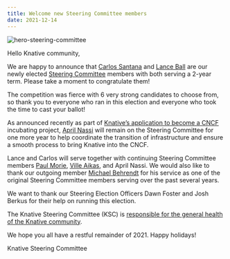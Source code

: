 ```yaml
---
title: Welcome new Steering Committee members
date: 2021-12-14
---
```


![hero-steering-committee](/blog/images/steering-2021.png)

Hello Knative community,

We are happy to announce that [Carlos Santana](https://twitter.com/csantanapr) and [Lance Ball](https://github.com/lance) are our newly elected [Steering Committee](https://github.com/knative/community/blob/main/STEERING-COMMITTEE.md) members with both serving a 2-year term. Please take a moment to congratulate them!

The competition was fierce with 6 very strong candidates to choose from, so thank you to everyone who ran in this election and everyone who took the time to cast your ballot!

As announced recently as part of [Knative’s application to become a CNCF](https://knative.dev/blog/steering/knative-cncf-donation/) incubating project, [April Nassi](https://twitter.com/thisisnotapril) will remain on the Steering Committee for one more year to help coordinate the transition of infrastructure and ensure a smooth process to bring Knative into the CNCF.

Lance and Carlos will serve together with continuing Steering Committee members [Paul Morie](https://twitter.com/cheddarmint), [Ville Aikas](https://twitter.com/AikasVille), and April Nassi. We would also like to thank our outgoing member [Michael Behrendt](https://twitter.com/michael_beh) for his service as one of the original Steering Committee members serving over the past several years.

We want to thank our Steering Election Officers Dawn Foster and Josh Berkus for their help on running this election.

The Knative Steering Committee (KSC) is
[responsible for the general health of the Knative community](https://github.com/knative/community/blob/main/GOVERNANCE.md).

We hope you all have a restful remainder of 2021. Happy holidays!

Knative Steering Committee
